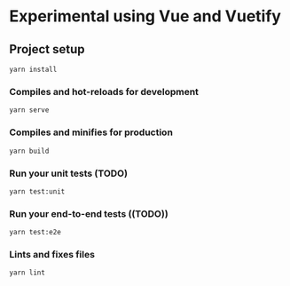 # Experimental using Vue and Vuetify

## Project setup
```
yarn install
```

### Compiles and hot-reloads for development
```
yarn serve
```

### Compiles and minifies for production
```
yarn build
```

### Run your unit tests (TODO)
```
yarn test:unit
```

### Run your end-to-end tests ((TODO))
```
yarn test:e2e
```

### Lints and fixes files
```
yarn lint
```

